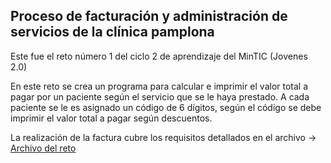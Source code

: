## Proceso de facturación y administración de servicios de la clínica pamplona

Este fue el reto número 1 del ciclo 2 de aprendizaje del MinTIC (Jovenes 2.0) 

En este reto se crea un programa para calcular e imprimir el valor total a pagar por un paciente según el servicio que se le haya prestado. A cada paciente se le es asignado un código de 6 dígitos, según el código se debe imprimir el valor total a pagar según descuentos.

La realización de la factura cubre los requisitos detallados en el archivo → [Archivo del reto](https://bit.ly/3mO63b4)
